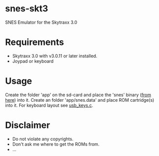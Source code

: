# snes-skt3
SNES Emulator for the Skytraxx 3.0

# Requirements
- Skytraxx 3.0 with v3.0.11 or later installed. 
- Joypad or keyboard

# Usage
Create the folder 'app' on the sd-card and place the 'snes' binary ([from here](https://github.com/3s1d/snes-skt3/raw/master/Release/snes)) into it. Create an folder 'app/snes.data' and place ROM cartridge(s) into it.
For keyboard layout see [usb_keys.c](https://github.com/3s1d/snes-skt3/blob/master/hal/usb_keys.c).

# Disclaimer
- Do not violate any copyrights.
- Don't ask me where to get the ROMs from. 
- ... 
